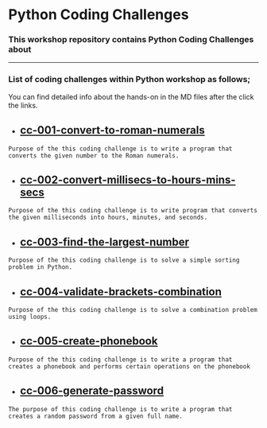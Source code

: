 # Python Coding Challenges

### This workshop repository contains Python Coding Challenges about 

** **

### List of coding challenges within Python workshop as follows;

You can find detailed info about the hands-on in the MD files after the click the links. 

- ## [cc-001-convert-to-roman-numerals](https://github.com/akkocah/aws-devops-workshop/tree/master/python/coding-challenges/cc-001-convert-to-roman-numerals)

`Purpose of the this coding challenge is to write a program that converts the given number to the Roman numerals. `

- ## [cc-002-convert-millisecs-to-hours-mins-secs](https://github.com/akkocah/aws-devops-workshop/tree/master/python/coding-challenges/cc-002-convert-millisecs-to-hours-mins-secs)

`Purpose of the this coding challenge is to write program that converts the given milliseconds into hours, minutes, and seconds. `

- ## [cc-003-find-the-largest-number](https://github.com/akkocah/aws-devops-workshop/tree/master/python/coding-challenges/cc-003-find-the-largest-number)

`Purpose of the this coding challenge is to solve a simple sorting problem in Python. `

- ## [cc-004-validate-brackets-combination](https://github.com/akkocah/aws-devops-workshop/tree/master/python/coding-challenges/cc-004-validate-brackets-combination)

`Purpose of the this coding challenge is to solve a combination problem using loops.`

- ## [cc-005-create-phonebook](https://github.com/akkocah/aws-devops-workshop/tree/master/python/hands-on/flask-03-part-1-handling-forms)

`Purpose of the this coding challenge is to write a program that creates a phonebook and performs certain operations on the phonebook`

- ## [cc-006-generate-password](https://github.com/akkocah/aws-devops-workshop/tree/master/python/hands-on/flask-03-part-1-handling-forms)

`The purpose of this coding challenge is to write a program that creates a random password from a given full name.`




